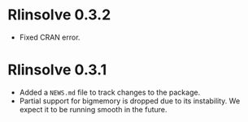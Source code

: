 # Rlinsolve 0.3.2

* Fixed CRAN error.

# Rlinsolve 0.3.1

* Added a `NEWS.md` file to track changes to the package.
* Partial support for bigmemory is dropped due to its instability. We expect it to be running smooth in the future.
